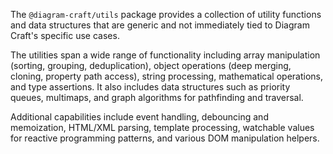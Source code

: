 The `@diagram-craft/utils` package provides a collection of utility
functions and data structures that are generic and not immediately
tied to Diagram Craft's specific use cases.

The utilities span a wide range of functionality including array manipulation
(sorting, grouping, deduplication), object operations (deep merging, cloning,
property path access), string processing, mathematical operations, and type
assertions. It also includes data structures such as priority queues, multimaps,
and graph algorithms for pathfinding and traversal.

Additional capabilities include event handling, debouncing and memoization,
HTML/XML parsing, template processing, watchable values for reactive programming
patterns, and various DOM manipulation helpers. 
